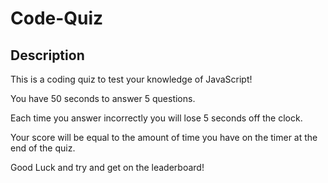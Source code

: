 # Code-Quiz

## Description

This is a coding quiz to test your knowledge of JavaScript!

You have 50 seconds to answer 5 questions.

Each time you answer incorrectly you will lose 5 seconds off the clock.

Your score will be equal to the amount of time you have on the timer at the end of the quiz.

Good Luck and try and get on the leaderboard!

<!-- screenshot of website here -->
